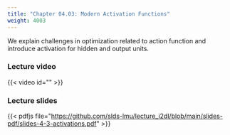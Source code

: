 ```yaml
---
title: "Chapter 04.03: Modern Activation Functions"
weight: 4003
---
```

We explain challenges in optimization related to action function and introduce activation for hidden and output units.

<!--more-->

### Lecture video

{{< video id="" >}}

### Lecture slides

{{< pdfjs file="https://github.com/slds-lmu/lecture_i2dl/blob/main/slides-pdf/slides-4-3-activations.pdf" >}}
